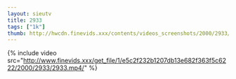 ```yaml
--- 
layout: sieutv
title: 2933
tags: ["1k"]
thumb: http://hwcdn.finevids.xxx/contents/videos_screenshots/2000/2933/preview.mp4.jpg
---
```

{% include video src="http://www.finevids.xxx/get_file/1/e5c2f232b1207db13e682f363f5c6222/2000/2933/2933.mp4/" %} 
